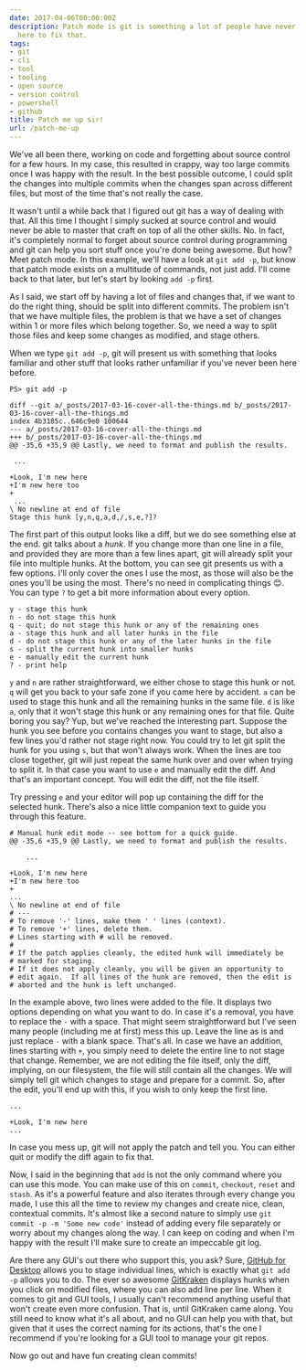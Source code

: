 ```yaml
---
date: 2017-04-06T00:00:00Z
description: Patch mode is git is something a lot of people have never heard of. I'm
  here to fix that.
tags:
- git
- cli
- tool
- tooling
- open source
- version control
- powershell
- github
title: Patch me up sir!
url: /patch-me-up
---
```


We've all been there, working on code and forgetting about source control for a few hours. In my case, this resulted in crappy, way too large commits once I was happy with the result. In the best possible outcome, I could split the changes into multiple commits when the changes span across different files, but most of the time that's not really the case.

It wasn't until a while back that I figured out git has a way of dealing with that. All this time I thought I simply sucked at source control and would never be able to master that craft on top of all the other skills. No. In fact, it's completely normal to forget about source control during programming and git can help you sort stuff once you're done being awesome. But how? Meet patch mode. In this example, we'll have a look at `git add -p`, but know that patch mode exists on a multitude of commands, not just add. I'll come back to that later, but let's start by looking `add -p` first.

As I said, we start off by having a lot of files and changes that, if we want to do the right thing, should be split into different commits. The problem isn't that we have multiple files, the problem is that we have a set of changes within 1 or more files which belong together. So, we need a way to split those files and keep some changes as modified, and stage others.

When we type `git add -p`, git will present us with something that looks familiar and other stuff that looks rather unfamiliar if you've never been here before.

```shell
PS> git add -p

diff --git a/_posts/2017-03-16-cover-all-the-things.md b/_posts/2017-03-16-cover-all-the-things.md
index 4b3185c..646c9e0 100644
--- a/_posts/2017-03-16-cover-all-the-things.md
+++ b/_posts/2017-03-16-cover-all-the-things.md
@@ -35,6 +35,9 @@ Lastly, we need to format and publish the results.

 ...

+Look, I'm new here
+I'm new here too
+
 ...
\ No newline at end of file
Stage this hunk [y,n,q,a,d,/,s,e,?]?
```

The first part of this output looks like a diff, but we do see something else at the end. git talks about a _hunk_. If you change more than one line in a file, and provided they are more than a few lines apart, git will already split your file into multiple hunks. At the bottom, you can see git presents us with a few options. I'll only cover the ones I use the most, as those will also be the ones you'll be using the most. There's no need in complicating things 😊. You can type `?` to get a bit more information about every option.

```shell
y - stage this hunk
n - do not stage this hunk
q - quit; do not stage this hunk or any of the remaining ones
a - stage this hunk and all later hunks in the file
d - do not stage this hunk or any of the later hunks in the file
s - split the current hunk into smaller hunks
e - manually edit the current hunk
? - print help
```

`y` and `n` are rather straightforward, we either chose to stage this hunk or not. `q` will get you back to your safe zone if you came here by accident. `a` can be used to stage this hunk and all the remaining hunks in the same file. `d` is like `a`, only that it won't stage this hunk or any remaining ones for that file. Quite boring you say? Yup, but we've reached the interesting part. Suppose the hunk you see before you contains changes you want to stage, but also a few lines you'd rather not stage right now. You could try to let git split the hunk for you using `s`, but that won't always work. When the lines are too close together, git will just repeat the same hunk over and over when trying to split it. In that case you want to use `e` and manually edit the diff. And that's an important concept. You will edit the diff, not the file itself.

Try pressing `e` and your editor will pop up containing the diff for the selected hunk. There's also a nice little companion text to guide you through this feature.

```shell
# Manual hunk edit mode -- see bottom for a quick guide.
@@ -35,6 +35,9 @@ Lastly, we need to format and publish the results.

    ...

+Look, I'm new here
+I'm new here too
+
...
\ No newline at end of file
# ---
# To remove '-' lines, make them ' ' lines (context).
# To remove '+' lines, delete them.
# Lines starting with # will be removed.
#
# If the patch applies cleanly, the edited hunk will immediately be
# marked for staging.
# If it does not apply cleanly, you will be given an opportunity to
# edit again.  If all lines of the hunk are removed, then the edit is
# aborted and the hunk is left unchanged.
```

In the example above, two lines were added to the file. It displays two options depending on what you want to do. In case it's a removal, you have to replace the `-` with a space. That might seem straightforward but I've seen many people (including me at first) mess this up. Leave the line as is and just replace `-` with a blank space. That's all. In case we have an addition, lines starting with `+`, you simply need to delete the entire line to not stage that change. Remember, we are not editing the file itself, only the diff, implying, on our filesystem, the file will still contain all the changes. We will simply tell git which changes to stage and prepare for a commit. So, after the edit, you'll end up with this, if you wish to only keep the first line.

```shell
...

+Look, I'm new here
...
```

In case you mess up, git will not apply the patch and tell you. You can either quit or modify the diff again to fix that.

Now, I said in the beginning that `add` is not the only command where you can use this mode. You can make use of this on `commit`, `checkout`, `reset` and `stash`. As it's a powerful feature and also iterates through every change you made, I use this all the time to review my changes and create nice, clean, contextual commits. It's almost like a second nature to simply use `git commit -p -m 'Some new code'` instead of adding every file separately or worry about my changes along the way. I can keep on coding and when I'm happy with the result I'll make sure to create an impeccable git log.

Are there any GUI's out there who support this, you ask? Sure, <a href="https://desktop.github.com/" target="_blank">GitHub for Desktop</a> allows you to stage individual lines, which is exactly what `git add -p` allows you to do. The ever so awesome <a href="https://www.gitkraken.com/" target="_blank">GitKraken</a> displays hunks when you click on modified files, where you can also add line per line. When it comes to git and GUI tools, I usually can't recommend anything useful that won't create even more confusion. That is, until GitKraken came along. You still need to know what it's all about, and no GUI can help you with that, but given that it uses the correct naming for its actions, that's the one I recommend if you're looking for a GUI tool to manage your git repos.

Now go out and have fun creating clean commits!
